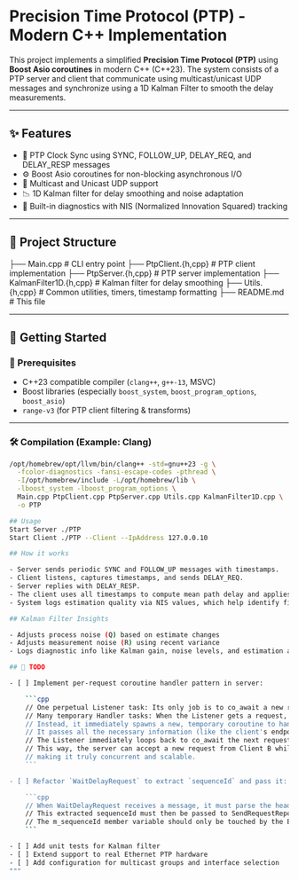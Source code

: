 # Precision Time Protocol (PTP) - Modern C++ Implementation

This project implements a simplified **Precision Time Protocol (PTP)** using **Boost Asio coroutines** in modern C++ (C++23). The system consists of a PTP server and client that communicate using multicast/unicast UDP messages and synchronize using a 1D Kalman Filter to smooth the delay measurements.

---

## ✨ Features

- 🧭 PTP Clock Sync using SYNC, FOLLOW_UP, DELAY_REQ, and DELAY_RESP messages
- ⚙️ Boost Asio coroutines for non-blocking asynchronous I/O
- 📶 Multicast and Unicast UDP support
- 📉 1D Kalman filter for delay smoothing and noise adaptation
- 🧪 Built-in diagnostics with NIS (Normalized Innovation Squared) tracking

---

## 🧩 Project Structure

├── Main.cpp # CLI entry point
├── PtpClient.{h,cpp} # PTP client implementation
├── PtpServer.{h,cpp} # PTP server implementation
├── KalmanFilter1D.{h,cpp} # Kalman filter for delay smoothing
├── Utils.{h,cpp} # Common utilities, timers, timestamp formatting
├── README.md # This file


---

## 🚀 Getting Started

### 🔧 Prerequisites

- C++23 compatible compiler (`clang++`, `g++-13`, MSVC)
- Boost libraries (especially `boost_system`, `boost_program_options`, `boost_asio`)
- `range-v3` (for PTP client filtering & transforms)

---

### 🛠️ Compilation (Example: Clang)

```bash
/opt/homebrew/opt/llvm/bin/clang++ -std=gnu++23 -g \
  -fcolor-diagnostics -fansi-escape-codes -pthread \
  -I/opt/homebrew/include -L/opt/homebrew/lib \
  -lboost_system -lboost_program_options \
  Main.cpp PtpClient.cpp PtpServer.cpp Utils.cpp KalmanFilter1D.cpp \
  -o PTP

## Usage
Start Server ./PTP
Start Client ./PTP --Client --IpAddress 127.0.0.10

## How it works

- Server sends periodic SYNC and FOLLOW_UP messages with timestamps.
- Client listens, captures timestamps, and sends DELAY_REQ.
- Server replies with DELAY_RESP.
- The client uses all timestamps to compute mean path delay and applies a Kalman filter for better stability.
- System logs estimation quality via NIS values, which help identify filter performance or potential issues.

## Kalman Filter Insights

- Adjusts process noise (Q) based on estimate changes
- Adjusts measurement noise (R) using recent variance
- Logs diagnostic info like Kalman gain, noise levels, and estimation accuracy

## 📝 TODO

- [ ] Implement per-request coroutine handler pattern in server:

    ```cpp
    // One perpetual Listener task: Its only job is to co_await a new request.
    // Many temporary Handler tasks: When the Listener gets a request, it doesn't process it directly.
    // Instead, it immediately spawns a new, temporary coroutine to handle that one request.
    // It passes all the necessary information (like the client's endpoint) as parameters to this new handler task.
    // The Listener immediately loops back to co_await the next request, while the handler task for the first client runs concurrently.
    // This way, the server can accept a new request from Client B while it's still processing the request from Client A,
    // making it truly concurrent and scalable.
    ```

- [ ] Refactor `WaitDelayRequest` to extract `sequenceId` and pass it:

    ```cpp
    // When WaitDelayRequest receives a message, it must parse the header and extract the client's sequenceId.
    // This extracted sequenceId must then be passed to SendRequestReponse and CreateDelayResponseMessage.
    // The m_sequenceId member variable should only be touched by the Broadcast task, as it belongs exclusively to that conversation.
    ```

- [ ] Add unit tests for Kalman filter
- [ ] Extend support to real Ethernet PTP hardware
- [ ] Add configuration for multicast groups and interface selection
"""
